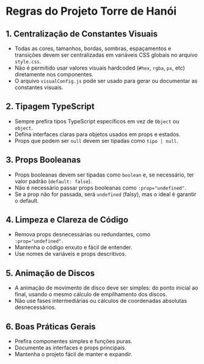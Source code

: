 # Regras do Projeto Torre de Hanói

## 1. Centralização de Constantes Visuais
- Todas as cores, tamanhos, bordas, sombras, espaçamentos e transições devem ser centralizadas em variáveis CSS globais no arquivo `style.css`.
- Não é permitido usar valores visuais hardcoded (`#hex`, `rgba`, `px`, etc) diretamente nos componentes.
- O arquivo `visualConfig.js` pode ser usado para gerar ou documentar as constantes visuais.

## 2. Tipagem TypeScript
- Sempre prefira tipos TypeScript específicos em vez de `Object` ou `object`.
- Defina interfaces claras para objetos usados em props e estados.
- Props que podem ser `null` devem ser tipadas como `tipo | null`.

## 3. Props Booleanas
- Props booleanas devem ser tipadas como `boolean` e, se necessário, ter valor padrão (`default: false`).
- Não é necessário passar props booleanas como `:prop="undefined"`.
- Se a prop não for passada, será `undefined` (falsy), mas o ideal é garantir o default.

## 4. Limpeza e Clareza de Código
- Remova props desnecessárias ou redundantes, como `:prop="undefined"`.
- Mantenha o código enxuto e fácil de entender.
- Use nomes de variáveis e props descritivos.

## 5. Animação de Discos
- A animação de movimento de disco deve ser simples: do ponto inicial ao final, usando o mesmo cálculo de empilhamento dos discos.
- Não use fases intermediárias ou cálculos de coordenadas absolutas desnecessários.

## 6. Boas Práticas Gerais
- Prefira componentes simples e funções puras.
- Documente as interfaces e props principais.
- Mantenha o projeto fácil de manter e expandir.
